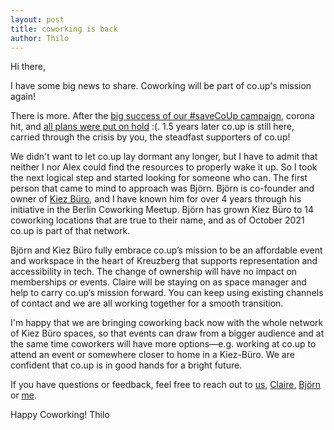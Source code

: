 ```yaml
---
layout: post
title: coworking is back
author: Thilo
---
```


Hi there,

I have some big news to share. Coworking will be part of co.up's mission again!

There is more. After the [big success of our #saveCoUp campaign](https://co-up.de/2020/01/06/2020-co-up-reborn/), corona hit, and [all plans were put on hold](https://co-up.de/2020/03/12/coup-temporarily-closed/) :(. 1.5 years later co.up is still here, carried through the crisis by you, the steadfast supporters of co.up!

We didn't want to let co.up lay dormant any longer, but I have to admit that neither I nor Alex could find the resources to properly wake it up. So I took the next logical step and started looking for someone who can. The first person that came to mind to approach was Björn. Björn is co-founder and owner of [Kiez Büro](https://www.kiez-buero.de), and I have known him for over 4 years through his initiative in the Berlin Coworking Meetup. Björn has grown Kiez Büro to 14 coworking locations that are true to their name, and as of October 2021 co.up is part of that network.

Björn and Kiez Büro fully embrace co.up’s mission to be an affordable event and workspace in the heart of Kreuzberg that supports representation and accessibility in tech. The change of ownership will have no impact on memberships or events. Claire will be staying on as space manager and help to carry co.up’s mission forward. You can keep using existing channels of contact and we are all working together for a smooth transition.

I'm happy that we are bringing coworking back now with the whole network of Kiez Büro spaces, so that events can draw from a bigger audience and at the same time coworkers will have more options—e.g. working at co.up to attend an event or somewhere closer to home in a Kiez-Büro. We are confident that co.up is in good hands for a bright future.

If you have questions or feedback, feel free to reach out to [us](mailto:hello@co-up.de), [Claire](mailto:claire@co-up.de), [Björn](mailto:bjoern@kiez-buero.de) or [me](mailto:thilo@co-up.de).

Happy Coworking!
Thilo
